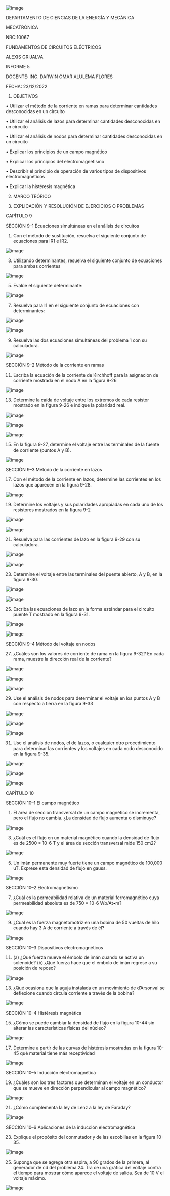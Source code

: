 ![image](https://user-images.githubusercontent.com/117738904/203578757-2d4a77f7-4cd5-473d-9248-a11d38c5016a.png)

DEPARTAMENTO DE CIENCIAS DE LA ENERGÍA Y MECÁNICA

MECATRÓNICA

NRC:10067

FUNDAMENTOS DE CIRCUITOS ELÉCTRICOS

ALEXIS GRIJALVA

INFORME 5

DOCENTE: ING. DARWIN OMAR ALULEMA FLORES

FECHA: 23/12/2022

1. OBJETIVOS

•	Utilizar el método de la corriente en ramas para determinar cantidades desconocidas en un circuito 

•	Utilizar el análisis de lazos para determinar cantidades desconocidas en un circuito 

•	 Utilizar el análisis de nodos para determinar cantidades desconocidas en un circuito

•	Explicar los principios de un campo magnético 

•	Explicar los principios del electromagnetismo 

•	Describir el principio de operación de varios tipos de dispositivos electromagnéticos

•	Explicar la histéresis magnética

2. MARCO TEÓRICO

3. EXPLICACIÓN Y RESOLUCIÓN DE EJERCICIOS O PROBLEMAS

CAPÍTULO 9

SECCIÓN 9–1 Ecuaciones simultáneas en el análisis de circuitos 

1. Con el método de sustitución, resuelva el siguiente conjunto de ecuaciones para IR1 e IR2. 

![image](https://user-images.githubusercontent.com/117738904/208970332-79bd5c6d-c02c-4143-b0c8-930ea85f78ce.png)


3. Utilizando determinantes, resuelva el siguiente conjunto de ecuaciones para ambas corrientes

![image](https://user-images.githubusercontent.com/117738904/208970394-73c3ee90-44e6-416a-a5a9-eae41fa88b11.png)

5. Evalúe  el siguiente  determinante:

![image](https://user-images.githubusercontent.com/117738904/208970439-f36833bb-3ccd-4920-a9e7-9caa20468eed.png)

7. Resuelva para I1 en el siguiente conjunto de ecuaciones con determinantes:

![image](https://user-images.githubusercontent.com/117738904/208970524-23bbf410-f691-4458-8605-899ca6bf31bf.png)

![image](https://user-images.githubusercontent.com/117738904/208970561-a9c670d1-f7e2-4192-a509-e1b9956eae91.png)

9. Resuelva las dos ecuaciones simultáneas del problema 1 con su calculadora.

![image](https://user-images.githubusercontent.com/117738904/208970600-dd291395-37bd-4cef-aa6a-baced1ca1276.png)

SECCIÓN 9–2 Método de la corriente en ramas 

11. Escriba la ecuación de la corriente de Kirchhoff para la asignación de corriente mostrada en el nodo A en la figura 9-26

![image](https://user-images.githubusercontent.com/117738904/208970678-35be08b1-8f2a-49d3-ad50-58ede7955865.png)

13. Determine la caída de voltaje entre los extremos de cada resistor mostrado en la figura 9-26 e indique la polaridad real.

![image](https://user-images.githubusercontent.com/117738904/208970760-dff9abc0-13e0-40df-b5d2-9882107ad4c4.png)

![image](https://user-images.githubusercontent.com/117738904/208970822-7fe39d20-d9a9-487a-9600-98d2010f5388.png)

![image](https://user-images.githubusercontent.com/117738904/208970864-45bdea82-c874-435c-afcc-5731c606dbf0.png)

15. En la figura 9-27, determine el voltaje entre las terminales de la fuente de corriente (puntos A y B).

![image](https://user-images.githubusercontent.com/117738904/208970912-0c5ea3c4-28a4-4867-a569-1dbfca6084a8.png)

SECCIÓN 9–3 Método de la corriente en lazos 

17. Con el método de la corriente en lazos, determine las corrientes en los lazos que aparecen en la figura 9-28. 

![image](https://user-images.githubusercontent.com/117738904/208971011-6a4343c6-d117-4292-af49-96c6429bc668.png)

19. Determine los voltajes y sus polaridades apropiadas en cada uno de los resistores mostrados en la figura 9-2

![image](https://user-images.githubusercontent.com/117738904/208971127-820f680b-ab5d-4377-a4af-cd7e0743bde9.png)

![image](https://user-images.githubusercontent.com/117738904/208971155-554c6112-ec0f-41e3-91a6-a783961c54b5.png)

21. Resuelva para las corrientes de lazo en la figura 9-29 con su calculadora.

![image](https://user-images.githubusercontent.com/117738904/208971228-91a09277-acb5-474f-87de-966420928ad0.png)

![image](https://user-images.githubusercontent.com/117738904/208971256-5160dde0-83d9-4a0a-a0c4-01b01b1091d3.png)

23. Determine el voltaje entre las terminales del puente abierto, A y B, en la figura 9-30.

![image](https://user-images.githubusercontent.com/117738904/208971321-57811436-629d-4c3c-b043-e09799048e48.png)

![image](https://user-images.githubusercontent.com/117738904/208971359-e52442b7-e836-48bf-b797-aedcc85a14b2.png)

25. Escriba las ecuaciones de lazo en la forma estándar para el circuito puente T mostrado en la figura 9-31.

![image](https://user-images.githubusercontent.com/117738904/208971419-8f9dc0b3-5dc5-4c81-a56d-9762e6a384e2.png)

![image](https://user-images.githubusercontent.com/117738904/208971457-357cce7a-a503-4043-9d32-d617c969f488.png)

SECCIÓN 9–4 Método del voltaje en nodos

27. ¿Cuáles son los valores de corriente de rama en la figura 9-32? En cada rama, muestre la dirección real de la corriente?

![image](https://user-images.githubusercontent.com/117738904/208971540-308e80cd-6fb7-40f2-892c-d71ba712d168.png)

![image](https://user-images.githubusercontent.com/117738904/208971565-497bc8c1-ae10-4ad7-bd89-e2aba2ae630d.png)

![image](https://user-images.githubusercontent.com/117738904/208971600-ca461a16-e790-4d54-8097-49d53db621e9.png)

29. Use el análisis de nodos para determinar el voltaje en los puntos A y B con respecto a tierra en la figura 9-33

![image](https://user-images.githubusercontent.com/117738904/208971685-c5d4da6f-5a90-4afa-aa76-86defcd6a102.png)

![image](https://user-images.githubusercontent.com/117738904/208971718-d13900d2-5550-4a1a-b093-cf5eb03a478f.png)

![image](https://user-images.githubusercontent.com/117738904/208971750-1b130ea0-6547-4799-8ba1-fd5c5ed632be.png)

31. Use el análisis de nodos, el de lazos, o cualquier otro procedimiento para determinar las corrientes y los voltajes en cada nodo desconocido en la figura 9-35.

![image](https://user-images.githubusercontent.com/117738904/208971816-418f85b9-2652-4ba6-9fab-9f9bf32d8ac9.png)

![image](https://user-images.githubusercontent.com/117738904/208971862-26187045-d372-4502-82b1-1d23c74c327c.png)

![image](https://user-images.githubusercontent.com/117738904/208971887-627e863d-cac9-4984-9769-71228aa06755.png)

CAPÍTULO 10 

SECCIÓN 10–1 El campo magnético

 1. El área de sección transversal de un campo magnético se incrementa, pero el flujo no cambia. ¿La densidad de flujo aumenta o disminuye?
 
 ![image](https://user-images.githubusercontent.com/117738904/208971980-01375b9b-6dd0-42d1-a143-6ab8e8756c63.png)

3. ¿Cuál es el flujo en un material magnético cuando la densidad de flujo es de 2500 * 10-6 T y el área de sección transversal mide 150 cm2?

![image](https://user-images.githubusercontent.com/117738904/208972031-e3759d0c-67c2-4830-95ff-42c154ff7a68.png)

5. Un imán permanente muy fuerte tiene un campo magnético de 100,000 uT. Exprese esta densidad de flujo en gauss.

![image](https://user-images.githubusercontent.com/117738904/208972073-44c695de-b94f-4288-a24a-1ec055815930.png)

SECCIÓN 10–2 Electromagnetismo

7. ¿Cuál es la permeabilidad relativa de un material ferromagnético cuya permeabilidad absoluta es de 750 * 10-6 Wb/At•m? 

![image](https://user-images.githubusercontent.com/117738904/208972130-434d02a2-43ad-44a4-82a1-8b0f04801a7d.png)

9. ¿Cuál es la fuerza magnetomotriz en una bobina de 50 vueltas de hilo cuando hay 3 A de  corriente a través de él?

![image](https://user-images.githubusercontent.com/117738904/208972181-6ed14189-6dd5-43a2-af8d-379253330a0b.png)


SECCIÓN 10–3 Dispositivos electromagnéticos

11. (a) ¿Qué fuerza mueve el émbolo de imán cuando se activa un solenoide? (b) ¿Qué fuerza hace que el émbolo de imán regrese a su posición de reposo?

![image](https://user-images.githubusercontent.com/117738904/208972240-528e2cc3-318e-44dd-9d5c-727800236e46.png)

13. ¿Qué ocasiona que la aguja instalada en un movimiento de d’Arsonval se deflexione cuando circula corriente a través de la bobina?

![image](https://user-images.githubusercontent.com/117738904/208972293-e0a1648b-5b8d-4b13-aae7-84da8a43cbaa.png)

SECCIÓN 10–4 Histéresis magnética

15. ¿Cómo se puede cambiar la densidad de flujo en la figura 10-44 sin alterar las características físicas del núcleo?

![image](https://user-images.githubusercontent.com/117738904/208972366-b4986a72-6132-4e26-932c-3479ac807eb6.png)

17. Determine a partir de las curvas de histéresis mostradas en la figura 10-45 qué material tiene más receptividad

![image](https://user-images.githubusercontent.com/117738904/208972413-f02a42ac-23c8-42ca-92f1-b27900410dea.png)

SECCIÓN 10–5 Inducción electromagnética

19. ¿Cuáles son los tres factores que determinan el voltaje en un conductor que se mueve en dirección perpendicular al campo magnético?

![image](https://user-images.githubusercontent.com/117738904/208972484-ffe1feb2-567b-4ceb-b0e6-76adc68d1633.png)

21. ¿Cómo complementa la ley de Lenz a la ley de Faraday? 

![image](https://user-images.githubusercontent.com/117738904/208972536-6f5e809e-e1de-4b8b-89c0-18ce5ab07733.png)

SECCIÓN 10–6 Aplicaciones de la inducción electromagnética

23. Explique el propósito del conmutador y de las escobillas en la figura 10-35.

![image](https://user-images.githubusercontent.com/117738904/208972598-ffe29b3b-39bc-4d1e-bdbc-16a6090d9baf.png)

25. Suponga que se agrega otra espira, a 90 grados de la primera, al generador de cd del problema 24. Tra ce una gráfica del voltaje contra el tiempo para mostrar cómo aparece el voltaje de salida. Sea de 10 V el voltaje máximo.

![image](https://user-images.githubusercontent.com/117738904/208972668-19f70912-ab9a-4704-aa51-a18b2b169492.png)





